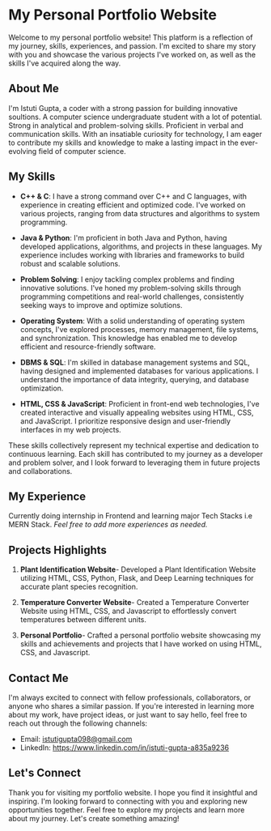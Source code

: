 # My Personal Portfolio Website

Welcome to my personal portfolio website! This platform is a reflection of my journey, skills, experiences, and passion. I'm excited to share my story with you and showcase the various projects I've worked on, as well as the skills I've acquired along the way.

## About Me

I'm Istuti Gupta, a coder with a strong passion for building innovative soultions. A computer science undergraduate student with a lot of potential. Strong in analytical and problem-solving skills. Proficient in verbal and communication skills. With an insatiable curiosity for technology, I am eager to contribute my skills and knowledge to make a lasting impact in the ever-evolving field of computer science.

## My Skills

- **C++ & C**: I have a strong command over C++ and C languages, with experience in creating efficient and optimized code. I've worked on various projects, ranging from data structures and algorithms to system programming.

- **Java & Python**: I'm proficient in both Java and Python, having developed applications, algorithms, and projects in these languages. My experience includes working with libraries and frameworks to build robust and scalable solutions.

- **Problem Solving**: I enjoy tackling complex problems and finding innovative solutions. I've honed my problem-solving skills through programming competitions and real-world challenges, consistently seeking ways to improve and optimize solutions.

- **Operating System**: With a solid understanding of operating system concepts, I've explored processes, memory management, file systems, and synchronization. This knowledge has enabled me to develop efficient and resource-friendly software.

- **DBMS & SQL**: I'm skilled in database management systems and SQL, having designed and implemented databases for various applications. I understand the importance of data integrity, querying, and database optimization.

- **HTML, CSS & JavaScript**: Proficient in front-end web technologies, I've created interactive and visually appealing websites using HTML, CSS, and JavaScript. I prioritize responsive design and user-friendly interfaces in my web projects.

These skills collectively represent my technical expertise and dedication to continuous learning. Each skill has contributed to my journey as a developer and problem solver, and I look forward to leveraging them in future projects and collaborations.

## My Experience

Currently doing internship in Frontend and learning major Tech Stacks i.e MERN Stack.
*Feel free to add more experiences as needed.*

## Projects Highlights

1. **Plant Identification Website**- Developed a Plant Identification Website utilizing HTML, CSS, Python, Flask, and Deep Learning techniques for accurate plant species recognition.

2. **Temperature Converter Website**- Created a Temperature Converter Website using HTML, CSS, and Javascript to effortlessly convert temperatures between different units.

3. **Personal Portfolio**- Crafted a personal portfolio website showcasing my skills and achievements and projects that I have worked on using HTML, CSS, and Javascript.

## Contact Me

I'm always excited to connect with fellow professionals, collaborators, or anyone who shares a similar passion. If you're interested in learning more about my work, have project ideas, or just want to say hello, feel free to reach out through the following channels:

- Email: istutigupta098@gmail.com
- LinkedIn: https://www.linkedin.com/in/istuti-gupta-a835a9236

## Let's Connect

Thank you for visiting my portfolio website. I hope you find it insightful and inspiring. I'm looking forward to connecting with you and exploring new opportunities together. Feel free to explore my projects and learn more about my journey. Let's create something amazing!
